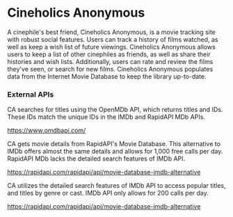 # Cineholics Anonymous
A cinephile's best friend, Cineholics Anonymous, is a movie tracking site with robust social features. 
Users can track a history of films watched, as well as keep a wish list of future viewings. Cineholics Anonymous allows users to keep a list of other 
cinephiles as friends, as well as share their histories and wish lists. Additionally, users can rate and review the films they've seen, or search for 
new films. Cineholics Anonymous populates data from the Internet Movie Database to keep the library up-to-date.

### External APIs
CA searches for titles using the OpenMDb API, which returns titles and IDs. These IDs match the unique IDs in the IMDb and RapidAPI MDb APIs.

 https://www.omdbapi.com/

 CA gets movie details from RapidAPI's Movie Database. This alternative to IMDb offers almost the same details and allows for 1,000 free calls per day.
RapidAPI MDb lacks the detailed search features of IMDb API.
 
 https://rapidapi.com/rapidapi/api/movie-database-imdb-alternative

CA utilizes the detailed search features of IMDb API to access popular titles, and titles by genre or cast. IMDb API only allows for 200 calls per day.
 
 https://rapidapi.com/rapidapi/api/movie-database-imdb-alternative
 
 
